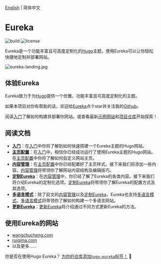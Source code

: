 [English](https://github.com/wangchucheng/hugo-eureka/blob/master/README.md) | 简体中文

# Eureka

![build](https://github.com/wangchucheng/hugo-eureka/workflows/build/badge.svg)
![license](https://img.shields.io/github/license/wangchucheng/hugo-eureka)

Eureka是一个功能丰富且可高度定制化的[Hugo](https://gohugo.io/)主题，使用Eureka可以让你轻松快捷地定制并部署网站。

![eureka-landing.jpg](https://i.loli.net/2020/11/07/B6GZn1V2AS8XYIT.jpg)

## 体验Eureka

Eureka致力于为[Hugo](https://gohugo.io/)提供一个优雅，功能丰富且可高度定制化的主题。

如果本项目对你有帮助的话，欢迎给[Eureka](https://github.com/wangchucheng/hugo-eureka/)点个star并关注我的[Github](https://github.com/wangchucheng/)。

阅读[入门](https://www.wangchucheng.com/zh/docs/hugo-eureka/getting-started/)了解如何构建并部署你网站。或查看最新[示例网站](https://hugo-eureka.netlify.app/)和[项目仓库](https://github.com/wangchucheng/hugo-eureka/)开始探索！

## 阅读文档

- **[入门](https://www.wangchucheng.com/zh/docs/hugo-eureka/getting-started/)**：在[入门](https://www.wangchucheng.com/zh/docs/hugo-eureka/getting-started/)中你将了解到如何快速搭建一个Eureka主题的Hugo网站。
- **[主页配置](https://www.wangchucheng.com/zh/docs/hugo-eureka/homepage-configuration)**：在[入门](https://www.wangchucheng.com/zh/docs/hugo-eureka/getting-started)中，相信你已经成功运行了使用Eureka主题的Hugo网站。在[主页配置](https://www.wangchucheng.com/zh/docs/hugo-eureka/homepage-configuration)中你将了解如何自定义网站主页。
- **[内容管理](https://www.wangchucheng.com/zh/docs/hugo-eureka/content-management)**：在[主页配置](https://www.wangchucheng.com/zh/docs/hugo-eureka/homepage-configuration)中你已经配置好了主页样式。接下来我们将添加一些内容。[内容管理](https://www.wangchucheng.com/zh/docs/hugo-eureka/content-management)将带领你了解网站内容结构及编辑技巧。
- **[定制Eureka](https://www.wangchucheng.com/zh/docs/hugo-eureka/customization/)**：在[内容管理](https://www.wangchucheng.com/zh/docs/hugo-eureka/content-management/)中，你已经了解了Eureka的各类内容。接下来我们将介绍Eureka的定制化选项。[定制Eureka](https://www.wangchucheng.com/zh/docs/hugo-eureka/customization/)将带领你了解Eureka的配置方式及其选项。
- **[多语言模式](https://www.wangchucheng.com/zh/docs/hugo-eureka/multilingual-mode/)**：除了前文的[内容管理](https://www.wangchucheng.com/zh/docs/hugo-eureka/content-management/)以及[定制Eureka](https://www.wangchucheng.com/zh/docs/hugo-eureka/customization/)，Eureka也支持[多语言模式](https://www.wangchucheng.com/zh/docs/hugo-eureka/multilingual-mode/)。[多语言模式](https://www.wangchucheng.com/zh/docs/hugo-eureka/multilingual-mode/)将带领你了解如何构建一个多语言网站。
- **[更新Eureka](https://www.wangchucheng.com/zh/docs/hugo-eureka/update/)**：[更新Eureka](https://www.wangchucheng.com/zh/docs/hugo-eureka/update/)将介绍通过不同方式更新Eureka的方法。

## 使用Eureka的网站

- [wangchucheng.com](https://www.wangchucheng.com)
- [ruiqima.com](https://www.ruiqima.com)
- 以及更多……

你是否在使用Hugo Eureka？ [为你的仓库添加`hugo-eureka`标签！](https://docs.github.com/cn/github/administering-a-repository/classifying-your-repository-with-topics) 🙌